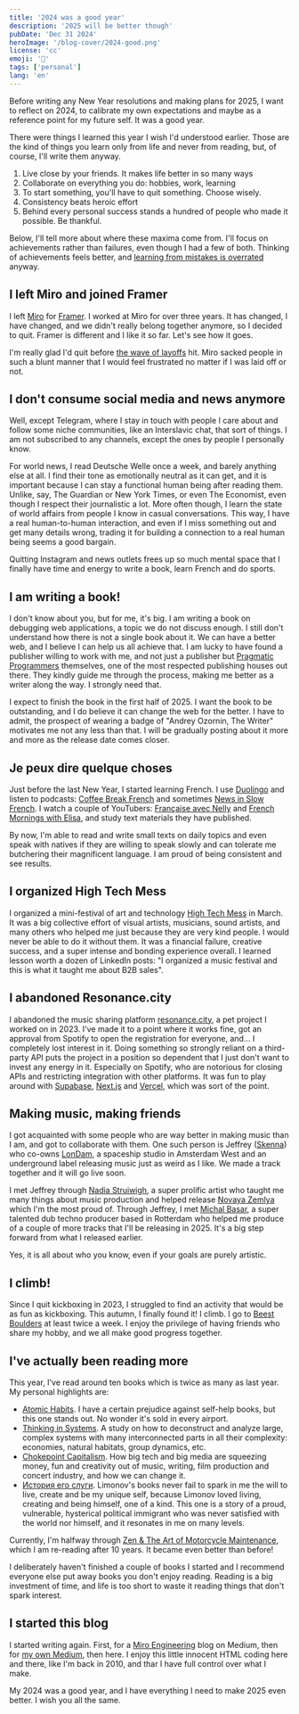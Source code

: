 ```yaml
---
title: '2024 was a good year'
description: '2025 will be better though'
pubDate: 'Dec 31 2024'
heroImage: '/blog-cover/2024-good.png'
license: 'cc'
emoji: '🎄'
tags: ['personal']
lang: 'en'
---
```


Before writing any New Year resolutions and making plans for 2025, I want to reflect on 2024, to calibrate my own expectations and maybe as a reference point for my future self. It was a good year.

There were things I learned this year I wish I'd understood earlier. Those are the kind of things you learn only from life and never from reading, but, of course, I'll write them anyway.

1. Live close by your friends. It makes life better in so many ways
2. Collaborate on everything you do: hobbies, work, learning
3. To start something, you'll have to quit something. Choose wisely.
4. Consistency beats heroic effort
5. Behind every personal success stands a hundred of people who made it possible. Be thankful.

Below, I'll tell more about where these maxima come from. I'll focus on achievements rather than failures, even though I had a few of both. Thinking of achievements feels better, and [learning from mistakes is overrated](https://signalvnoise.com/posts/1555-learning-from-failure-is-overrated) anyway. 

## I left Miro and joined Framer

I left [Miro](https://miro.com) for [Framer](https://framer.com). I worked at Miro for over three years. It has changed, I have changed, and we didn't really belong together anymore, so I decided to quit. Framer is different and I like it so far. Let's see how it goes.

I'm really glad I'd quit before [the wave of layoffs](https://techstartups.com/2024/11/04/miro-a-unicorn-startup-once-valued-at-17-5-billion-cuts-18-of-its-workforce-amid-competitive-pressures/) hit. Miro sacked people in such a blunt manner that I would feel frustrated no matter if I was laid off or not.

## I don't consume social media and news anymore

Well, except Telegram, where I stay in touch with people I care about and follow some niche communities, like an Interslavic chat, that sort of things. I am not subscribed to any channels, except the ones by people I personally know.

For world news, I read Deutsche Welle once a week, and barely anything else at all. I find their tone as emotionally neutral as it can get, and it is important because I can stay a functional human being after reading them. Unlike, say, The Guardian or New York Times, or even The Economist, even though I respect their journalistic a lot. More often though, I learn the state of world affairs from people I know in casual conversations. This way, I have a real human-to-human interaction, and even if I miss something out and get many details wrong, trading it for building a connection to a real human being seems a good bargain.

Quitting Instagram and news outlets frees up so much mental space that I finally have time and energy to write a book, learn French and do sports.

## I am writing a book!

I don't know about you, but for me, it's big. I am writing a book on debugging web applications, a topic we do not discuss enough. I still don't understand how there is not a single book about it. We can have a better web, and I believe I can help us all achieve that. I am lucky to have found a publisher willing to work with me, and not just a publisher but [Pragmatic Programmers](https://pragprog.com/) themselves, one of the most respected publishing houses out there. They kindly guide me through the process, making me better as a writer along the way. I strongly need that.

I expect to finish the book in the first half of 2025. I want the book to be outstanding, and I do believe it can change the web for the better. I have to admit, the prospect of wearing a badge of "Andrey Ozornin, The Writer" motivates me not any less than that. I will be gradually posting about it more and more as the release date comes closer.

## Je peux dire quelque choses

Just before the last New Year, I started learning French. I use [Duolingo](https://duolingo.com/) and listen to podcasts: [Coffee Break French](https://coffeebreaklanguages.com/coffeebreakfrench/) and sometimes [News in Slow French](https://www.newsinslowfrench.com). I watch a couple of YouTubers: [Française avec Nelly](https://www.francaisavecnelly.com) and [French Mornings with Elisa](https://www.frenchmornings.com), and study text materials they have published. 

By now, I'm able to read and write small texts on daily topics and even speak with natives if they are willing to speak slowly and can tolerate me butchering their magnificent language. I am proud of being consistent and see results.

## I organized High Tech Mess

I organized a mini-festival of art and technology [High Tech Mess](https://hightechmess.com/) in March. It was a big collective effort of visual artists, musicians, sound artists, and many others who helped me just because they are very kind people. I would never be able to do it without them. It was a financial failure, creative success, and a super intense and bonding experience overall. I learned lesson worth a dozen of LinkedIn posts: "I organized a music festival and this is what it taught me about B2B sales".

## I abandoned Resonance.city

I abandoned the music sharing platform [resonance.city](https://resonance.city/), a pet project I worked on in 2023. I've made it to a point where it works fine, got an approval from Spotify to open the registration for everyone, and... I completely lost interest in it. Doing something so strongly reliant on a third-party API puts the project in a position so dependent that I just don't want to invest any energy in it. Especially on Spotify, who are notorious for closing APIs and restricting integration with other platforms. It was fun to play around with [Supabase](https://supabase.com/), [Next.js](https://nextjs.org/) and [Vercel](https://vercel.com/), which was sort of the point.

## Making music, making friends

I got acquainted with some people who are way better in making music than I am, and got to collaborate with them. One such person is Jeffrey ([Skenna](https://soundcloud.com/the-real-skenna)) who co-owns [LonDam](https://www.instagram.com/londam.music/), a spaceship studio in Amsterdam West and an underground label releasing music just as weird as I like. We made a track together and it will go live soon.

I met Jeffrey through [Nadia Struiwigh](https://nadiastruiwigh.com), a super prolific artist who taught me many things about music production and helped release [Novaya Zemlya](https://threecoloredsquares.bandcamp.com/track/novaya-zemlya) which I'm the most proud of. Through Jeffrey, I met [Michal Basar](https://michalbasar.bandcamp.com), a super talented dub techno producer based in Rotterdam who helped me produce of a couple of more tracks that I'll be releasing in 2025. It's a big step forward from what I released earlier. 

Yes, it is all about who you know, even if your goals are purely artistic.

## I climb!

Since I quit kickboxing in 2023, I struggled to find an activity that would be as fun as kickboxing. This autumn, I finally found it! I climb. I go to [Beest Boulders](https://beestboulders.com) at least twice a week. I enjoy the privilege of having friends who share my hobby, and we all make good progress together.

## I've actually been reading more

This year, I've read around ten books which is twice as many as last year. My personal highlights are:
- [Atomic Habits](https://jamesclear.com/atomic-habits). I have a certain prejudice against self-help books, but this one stands out. No wonder it's sold in every airport.  
- [Thinking in Systems](https://en.wikipedia.org/wiki/Thinking_In_Systems%3A_A_Primer). A study on how to deconstruct and analyze large, complex systems with many interconnected parts in all their complexity: economies, natural habitats, group dynamics, etc. 
- [Chokepoint Capitalism](https://chokepointcapitalism.com). How big tech and big media are squeezing money, fun and creativity out of music, writing, film production and concert industry, and how we can change it.
- [История его слуги](https://nonfiction.ru/books/istoriya-ego-slugi). Limonov's books never fail to spark in me the will to live, create and be my unique self, because Limonov loved living, creating and being himself, one of a kind. This one is a story of a proud, vulnerable, hysterical political immigrant who was never satisfied with the world nor himself, and it resonates in me on many levels. 

Currently, I'm halfway through [Zen & The Art of Motorcycle Maintenance](https://en.wikipedia.org/wiki/Zen_and_the_Art_of_Motorcycle_Maintenance), which I am re-reading after 10 years. It became even better than before! 

I deliberately haven't finished a couple of books I started and I recommend everyone else put away books you don't enjoy reading. Reading is a big investment of time, and life is too short to waste it reading things that don't spark interest.

## I started this blog

I started writing again. First, for a [Miro Engineering](https://medium.com/miro-engineering) blog on Medium, then for [my own Medium](https://medium.com/@oshibka404), then here. I enjoy this little innocent HTML coding here and there, like I'm back in 2010, and thar I have full control over what I make.

My 2024 was a good year, and I have everything I need to make 2025 even better. I wish you all the same.
